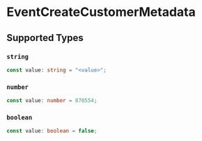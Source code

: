 # EventCreateCustomerMetadata


## Supported Types

### `string`

```typescript
const value: string = "<value>";
```

### `number`

```typescript
const value: number = 870554;
```

### `boolean`

```typescript
const value: boolean = false;
```

